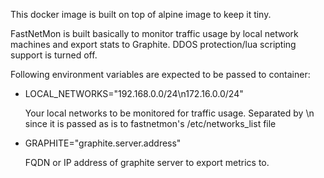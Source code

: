 This docker image is built on top of alpine image to keep it tiny.

FastNetMon is built basically to monitor traffic usage by local network machines and export stats to Graphite. DDOS protection/lua scripting support is turned off.

Following environment variables are expected to be passed to container:

- LOCAL_NETWORKS="192.168.0.0/24\n172.16.0.0/24"

  Your local networks to be monitored for traffic usage. Separated by \n since it is passed as is to fastnetmon's /etc/networks_list file

- GRAPHITE="graphite.server.address"

  FQDN or IP address of graphite server to export metrics to.
